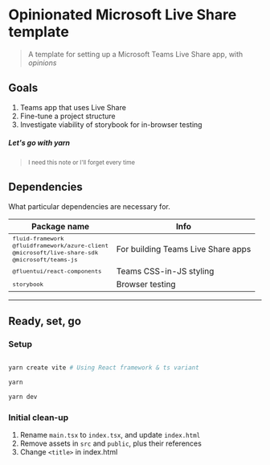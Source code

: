 # Opinionated Microsoft Live Share template

> A template for setting up a Microsoft Teams Live Share app, with _opinions_

## Goals

1. Teams app that uses Live Share
1. Fine-tune a project structure
1. Investigate viability of storybook for in-browser testing

##### Let's go with yarn

> <small>I need this note or I'll forget every time</small>

## Dependencies

What particular dependencies are necessary for.

| Package name                                                                                                                         | Info                               |
| ------------------------------------------------------------------------------------------------------------------------------------ | ---------------------------------- |
| <small>`fluid-framework`<br/>`@fluidframework/azure-client`<br/> `@microsoft/live-share-sdk`<br/> `@microsoft/teams-js`<br/></small> | For building Teams Live Share apps |
| <small>`@fluentui/react-components`</small>                                                                                          | Teams CSS-in-JS styling            |
| <small>`storybook`</small>                                                                                                           | Browser testing                    |

---

## Ready, set, go

### Setup

```sh

yarn create vite # Using React framework & ts variant

yarn

yarn dev

```

### Initial clean-up

1. Rename `main.tsx` to `index.tsx`, and update `index.html`
1. Remove assets in `src` and `public`, plus their references
1. Change `<title>` in index.html

